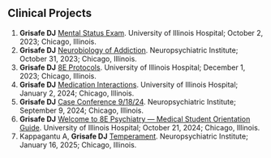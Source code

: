 ## Clinical Projects

1. **Grisafe DJ** [Mental Status Exam](https://bit.ly/mentalstatusexam). University of Illinois Hospital; October 2, 2023; Chicago, Illinois.
2. **Grisafe DJ** [Neurobiology of Addiction](https://bit.ly/neurobioaddict). Neuropsychiatric Institute; October 31, 2023; Chicago, Illinois. 
3. **Grisafe DJ** [8E Protocols](https://bit.ly/8EProtocols). University of Illinois Hospital; December 1, 2023; Chicago, Illinois.
4. **Grisafe DJ** [Medication Interactions](https://bit.ly/medixn). University of Illinois Hospital; January 2, 2024; Chicago, Illinois.
5. **Grisafe DJ** [Case Conference 9/18/24](https://bit.ly/cc091824). Neuropsychiatric Institute; September 9, 2024; Chicago, Illinois. 
6. **Grisafe DJ** [Welcome to 8E Psychiatry — Medical Student Orientation Guide](https://bit.ly/welcome8e). University of Illinois Hospital; October 21, 2024; Chicago, Illinois. 
7. Kappagantu A, **Grisafe DJ** [Temperament](https://bit.ly/temp011625). Neuropsychiatric Institute; January 16, 2025; Chicago, Illinois. 
